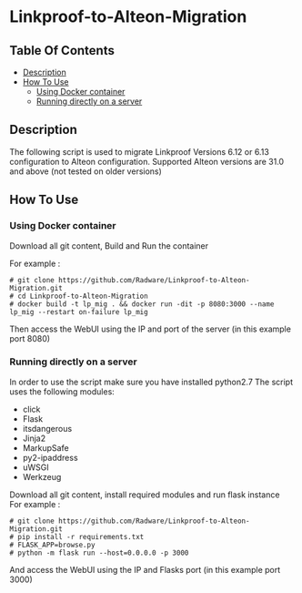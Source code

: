 # Linkproof-to-Alteon-Migration

## Table Of Contents ###
- [Description](#description )
- [How To Use](#how-to-use )
  * [Using Docker container](#using-docker-container)
  * [Running directly on a server](#running-directly-on-a-server)

## Description ##
The following script is used to migrate Linkproof Versions 6.12 or 6.13 configuration to Alteon configuration.
Supported Alteon versions are 31.0 and above (not tested on older versions)

## How To Use ##

### Using Docker container ###
Download all git content, Build and Run the container

For example :
```
# git clone https://github.com/Radware/Linkproof-to-Alteon-Migration.git
# cd Linkproof-to-Alteon-Migration
# docker build -t lp_mig . && docker run -dit -p 8080:3000 --name lp_mig --restart on-failure lp_mig
```
Then access the WebUI using the IP and port of the server (in this example port 8080)

### Running directly on a server ###
In order to use the script make sure you have installed python2.7
The script uses the following modules:
* click
* Flask
* itsdangerous
* Jinja2
* MarkupSafe
* py2-ipaddress
* uWSGI
* Werkzeug

Download all git content, install required modules and run flask instance<br>
For example : 
```
# git clone https://github.com/Radware/Linkproof-to-Alteon-Migration.git
# pip install -r requirements.txt
# FLASK_APP=browse.py
# python -m flask run --host=0.0.0.0 -p 3000
```
And access the WebUI using the IP and Flasks port  (in this example port 3000)
